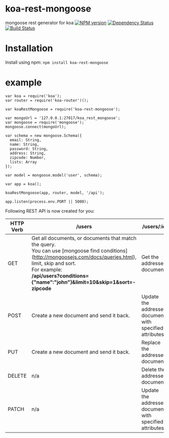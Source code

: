 # koa-rest-mongoose
mongoose rest generator for koa
[![NPM version](https://badge.fury.io/js/koa-rest-mongoose.svg)](http://badge.fury.io/js/koa-rest-mongoose) 
[![Dependency Status](https://gemnasium.com/luoyjx/koa-rest-mongoose.svg)](https://gemnasium.com/luojx/koa-rest-mongoose) 
[![Build Status](https://travis-ci.org/luoyjx/koa-rest-mongoose.svg?branch=master)](https://travis-ci.org/luoyjx/koa-rest-mongoose)


# Installation
Install using npm:
`npm install koa-rest-mongoose`

# example

```
var koa = require('koa');
var router = require('koa-router')();

var koaRestMongoose = require('koa-rest-mongoose');

var mongoUrl = '127.0.0.1:27017/koa_rest_mongoose';
var mongoose = require('mongoose');
mongoose.connect(mongoUrl);

var schema = new mongoose.Schema({
  email: String,
  name: String,
  password: String,
  address: String,
  zipcode: Number,
  lists: Array
});

var model = mongoose.model('user', schema);

var app = koa();

koaRestMongoose(app, router, model, '/api');

app.listen(process.env.PORT || 5000);
```

Following REST API is now created for you:

| HTTP Verb     | /users   | /users/:id |
| ------------- | ------------- | --------------- |
| GET           | Get all documents, or documents that match the query. <br> You can use [mongoose find conditions] (http://mongoosejs.com/docs/queries.html), limit, skip and sort. <br> For example: <br> **/api/users?conditions={"name":"john"}&limit=10&skip=1&sort=-zipcode** | Get the addressed document. |
| POST          | Create a new document and send it back. |  Update the addressed document with specified attributes. |
| PUT           | Create a new document and send it back. | Replace the addressed document. |
| DELETE        | n/a | Delete the addressed document. |
| PATCH         | n/a | Update the addressed document with specified attributes. |